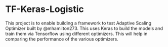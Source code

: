 # TF-Keras-Logistic

This project is to enable building a framework to test Adaptive Scaling Optimizer built by @mhamilton273. This uses Keras to build the models and train them via Tensorflow using different optimizers. This will help in comparing the performance of the various optimizers.
